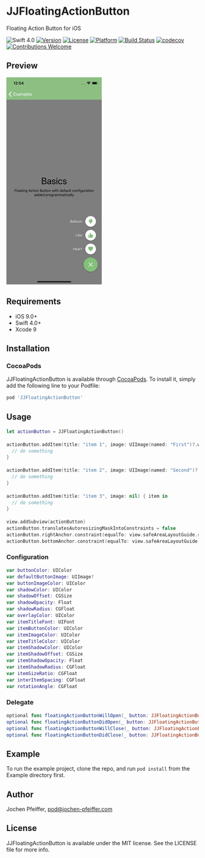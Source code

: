 # JJFloatingActionButton
Floating Action Button for iOS

![Swift 4.0](https://img.shields.io/badge/Swift-4.0-orange.svg)
[![Version](https://img.shields.io/cocoapods/v/JJFloatingActionButton.svg?style=flat)](https://cocoapods.org/pods/JJFloatingActionButton)
[![License](https://img.shields.io/cocoapods/l/JJFloatingActionButton.svg?style=flat)](https://cocoapods.org/pods/JJFloatingActionButton)
[![Platform](https://img.shields.io/cocoapods/p/JJFloatingActionButton.svg?style=flat)](https://cocoapods.org/pods/JJFloatingActionButton)
[![Build Status](https://travis-ci.org/jjochen/JJFloatingActionButton.svg?branch=master)](https://travis-ci.org/jjochen/JJFloatingActionButton)
[![codecov](https://codecov.io/gh/jjochen/JJFloatingActionButton/branch/master/graph/badge.svg)](https://codecov.io/gh/jjochen/JJFloatingActionButton)
[![Contributions Welcome](https://img.shields.io/badge/contributions-welcome-brightgreen.svg?style=flat)](https://github.com/jjochen/JJFloatingActionButton/issues)


## Preview
<img src="./Images/JJFloatingActionButton.gif" width='250' alt="Preview">

## Requirements
* iOS 9.0+
* Swift 4.0+
* Xcode 9

## Installation
### CocoaPods

JJFloatingActionButton is available through [CocoaPods](http://cocoapods.org). To install
it, simply add the following line to your Podfile:

```ruby
pod 'JJFloatingActionButton'
```


## Usage

```swift
let actionButton = JJFloatingActionButton()

actionButton.addItem(title: "item 1", image: UIImage(named: "First")?.withRenderingMode(.alwaysTemplate)) { item in
  // do something
}

actionButton.addItem(title: "item 2", image: UIImage(named: "Second")?.withRenderingMode(.alwaysTemplate)) { item in
  // do something
}

actionButton.addItem(title: "item 3", image: nil) { item in
  // do something
}

view.addSubview(actionButton)
actionButton.translatesAutoresizingMaskIntoConstraints = false
actionButton.rightAnchor.constraint(equalTo: view.safeAreaLayoutGuide.rightAnchor, constant: -16).isActive = true
actionButton.bottomAnchor.constraint(equalTo: view.safeAreaLayoutGuide.bottomAnchor, constant: -16).isActive = true
```

### Configuration
```swift
var buttonColor: UIColor
var defaultButtonImage: UIImage?
var buttonImageColor: UIColor
var shadowColor: UIColor
var shadowOffset: CGSize
var shadowOpacity: Float
var shadowRadius: CGFloat
var overlayColor: UIColor
var itemTitleFont: UIFont
var itemButtonColor: UIColor
var itemImageColor: UIColor
var itemTitleColor: UIColor
var itemShadowColor: UIColor
var itemShadowOffset: CGSize
var itemShadowOpacity: Float
var itemShadowRadius: CGFloat
var itemSizeRatio: CGFloat
var interItemSpacing: CGFloat
var rotationAngle: CGFloat
```

### Delegate
```swift
optional func floatingActionButtonWillOpen(_ button: JJFloatingActionButton)
optional func floatingActionButtonDidOpen(_ button: JJFloatingActionButton)
optional func floatingActionButtonWillClose(_ button: JJFloatingActionButton)
optional func floatingActionButtonDidClose(_ button: JJFloatingActionButton)
```

## Example

To run the example project, clone the repo, and run `pod install` from the Example directory first.

## Author

Jochen Pfeiffer, pod@jochen-pfeiffer.com

## License

JJFloatingActionButton is available under the MIT license. See the LICENSE file for more info.
